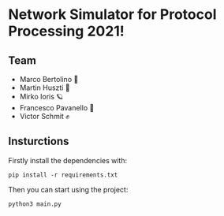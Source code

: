 # Network Simulator for Protocol Processing 2021!
## Team
- Marco Bertolino 🦄
- Martin Huszti 🌵
- Mirko Ioris 🪐
- Francesco Pavanello 👾
- Victor Schmit ✊

## Insturctions
Firstly install the dependencies with:

```
pip install -r requirements.txt
```
Then you can start using the project:
```
python3 main.py
```
